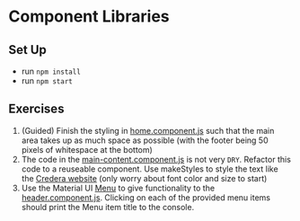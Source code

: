 # Component Libraries

## Set Up
- run `npm install`
- run `npm start`

## Exercises
1. (Guided) Finish the styling in [home.component.js](src/components/home.component.js) such that the main area takes up as much space as possible (with the footer being 50 pixels of whitespace at the bottom)
1. The code in the [main-content.component.js](src/components/main/main-content.component.js) is not very `DRY`.  Refactor this code to a reuseable component. Use makeStyles to style the text like the [Credera website](credera.com) (only worry about font color and size to start)
1. Use the Material UI [Menu](https://material-ui.com/components/menus/#menus) to give functionality to the [header.component.js](src/components/header/header.component.js).  Clicking on each of the provided menu items should print the Menu item title to the console.